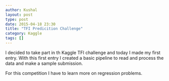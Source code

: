 ```yaml
---
author: Kushal
layout: post
type: post
date: 2015-04-18 23:30
title: "TFI Predicition Challenge"
category: Kaggle
tags: []
---
```


I decided to take part in th Kaggle TFI challenge and today I made my first entry. With this first entry I created a basic pipeline to read and process the data and make a sample submission. 

For this competition I have to learn more on regression problems.

